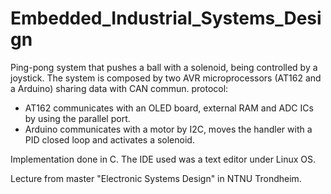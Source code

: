 # Embedded_Industrial_Systems_Design
Ping-pong system that pushes a ball with a solenoid, being controlled by a joystick.
The system is composed by two AVR microprocessors (AT162 and a Arduino) sharing data with CAN commun. protocol:
- AT162 communicates with an OLED board, external RAM and ADC ICs by using the parallel port.
- Arduino communicates with a motor by I2C, moves the handler with a PID closed loop and activates a solenoid.

Implementation done in C. The IDE used was a text editor under Linux OS.

Lecture from master "Electronic Systems Design" in NTNU Trondheim.
